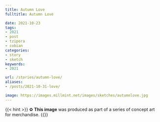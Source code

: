 ```yaml
---
title: Autumn Love
fulltitle: Autumn Love

date: 2021-10-23
tags:
- 2021
- post
- tzipora
- cobian
categories:
- story
- sketch
keywords:
- 2021

url: /stories/autumn-love/
aliases:
- /posts/2021-10-31-love/

image: https://images.millmint.net/images/sketches/autumnlove.jpg
---
```

{{< hint >}}
✿ **This image** was produced as part of a series of concept art for merchandise.
{{</hint>}}
